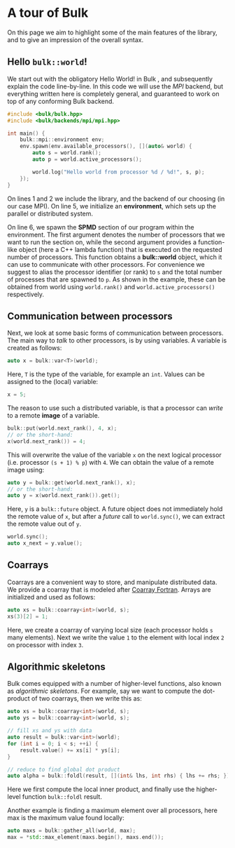 A tour of Bulk
==============

On this page we aim to highlight some of the main features of the
library, and to give an impression of the overall syntax.

Hello `bulk::world`!
---------------------------------

We start out with the obligatory Hello World! in Bulk , and subsequently
explain the code line-by-line. In this code we will use the *MPI*
backend, but everything written here is completely general, and
guaranteed to work on top of any conforming Bulk backend.

```cpp
#include <bulk/bulk.hpp>
#include <bulk/backends/mpi/mpi.hpp>

int main() {
    bulk::mpi::environment env;
    env.spawn(env.available_processors(), [](auto& world) {
        auto s = world.rank();
        auto p = world.active_processors();

        world.log("Hello world from processor %d / %d!", s, p);
    });
}
```

On lines 1 and 2 we include the library, and the backend of our choosing
(in our case MPI). On line 5, we initialize an **environment**, which
sets up the parallel or distributed system.

On line 6, we spawn the **SPMD** section of our program within the
environment. The first argument denotes the number of processors that we
want to run the section on, while the second argument provides a
function-like object (here a C++ lambda function) that is executed on
the requested number of processors. This function obtains a
**bulk::world** object, which it can use to communicate with other
processors. For convenience we suggest to alias the processor identifier (or rank) to `s`
and the total number of processes that are spawned to `p`. As shown in the example, these can be obtained from world using
`world.rank()` and `world.active_processors()` respectively.

Communication between processors
--------------------------------

Next, we look at some basic forms of communication between processors.
The main way to *talk* to other processors, is by using variables. A
variable is created as follows:

```cpp
auto x = bulk::var<T>(world);
```

Here, `T` is the type of the variable, for example an
`int`. Values can be assigned to the (local) variable:

```cpp
x = 5;
```

The reason to use such a distributed variable, is that a processor can *write* to a
remote **image** of a variable.

```cpp
bulk::put(world.next_rank(), 4, x);
// or the short-hand:
x(world.next_rank()) = 4;
```

This will overwrite the value of the variable `x` on the
next logical processor (i.e. processor `(s + 1) % p`) with
`4`. We can obtain the value of a remote image using:

```cpp
auto y = bulk::get(world.next_rank(), x);
// or the short-hand:
auto y = x(world.next_rank()).get();
```

Here, `y` is a `bulk::future` object. A future
object does not immediately hold the remote value of `x`,
but after a *future* call to `world.sync()`, we can extract
the remote value out of `y`.

```cpp
world.sync();
auto x_next = y.value();
```

Coarrays
---------

Coarrays are a convenient way to store, and manipulate distributed
data. We provide a coarray that is modeled after [Coarray
Fortran](https://en.wikipedia.org/wiki/Coarray_Fortran). Arrays are
initialized and used as follows:

```cpp
auto xs = bulk::coarray<int>(world, s);
xs(3)[2] = 1;
```

Here, we create a coarray of varying local size (each processor holds
`s` many elements). Next we write the value
`1` to the element with local index `2` on
processor with index `3`.

Algorithmic skeletons
---------------------

Bulk comes equipped with a number of higher-level functions, also known as
*algorithmic skeletons*. For example, say we want to compute the
dot-product of two coarrays, then we write this as:

```cpp
auto xs = bulk::coarray<int>(world, s);
auto ys = bulk::coarray<int>(world, s);

// fill xs and ys with data
auto result = bulk::var<int>(world);
for (int i = 0; i < s; ++i) {
    result.value() += xs[i] * ys[i];
}

// reduce to find global dot product
auto alpha = bulk::foldl(result, [](int& lhs, int rhs) { lhs += rhs; });
```

Here we first compute the local inner product, and finally use the
higher-level function `bulk::foldl`
result.

Another example is finding a maximum element over all processors, here
max is the maximum value found locally:

```cpp
auto maxs = bulk::gather_all(world, max);
max = *std::max_element(maxs.begin(), maxs.end());
```
